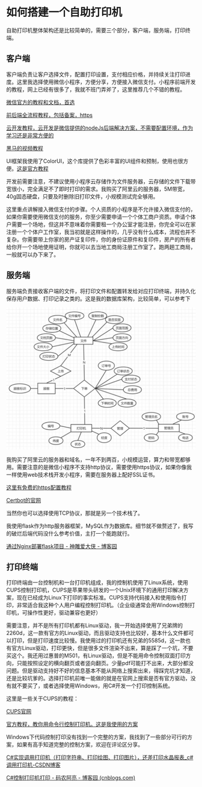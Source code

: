 # 如何搭建一个自助打印机

自助打印机整体架构还是比较简单的，需要三个部分，客户端，服务端，打印终端。

## 客户端
客户端负责让客户选择文件，配置打印设置，支付相应价格，并持续关注打印进度。这里我选择使用微信小程序，方便分享，方便接入微信支付。小程序前端开发的教程，网上已经有很多了，我就不班门弄斧了，这里推荐几个不错的教程。

[微信官方的教程和文档，首选](developers.weixin.qq.com/miniprogram/dev/framework/quickstart/getstart.html#申请账号)

[前后端全流程教程，包括备案，https](https://blog.csdn.net/JackieLeeWelas/article/details/89303306)

[云开发教程，云开发是微信提供的nodeJs后端解决方案，不需要配置环境，作为学习还是非常方便的](https://developers.weixin.qq.com/community/develop/article/doc/000c266faecb1802a420e8f4a66413)

[黑马的视频教程](https://www.bilibili.com/video/BV1834y1676P/?spm_id_from=333.337.search-card.all.click&vd_source=c4b113af3635381484ac1cc6db0e8123)

UI框架我使用了ColorUI，这个库提供了色彩丰富的UI组件和预制，使用也很方便。[这是官方教程](https://docs.xzeu.com/#/)

开发前需要注意，不建议使用小程序云存储作为文件服务器，云存储的文件下载带宽很小，完全满足不了即时打印的需求。我购买了阿里云的服务器，5M带宽，40g固态硬盘，只要及时删除旧打印文件，小规模测试完全够用。

这里重点讲解接入微信支付的步骤。个人资质的小程序是不允许接入微信支付的，如果你需要使用微信支付的服务，你至少需要申请一个个体工商户资质。申请个体户需要一个场地，但这并不意味着你需要租一个办公室才能注册，你完全可以在家注册一个个体户工作室，我当初就是这样操作的，几乎没有什么成本，流程也并不复杂。你需要带上你家的房产证复印件，你的身份证原件和复印件，房产的所有者给你开一个场地使用证明，你就可以去当地工商局注册工作室了。跑两趟工商局，一般就可以办下来了。

## 服务端
服务端负责接收客户端的文件，将打印文件和配置转发给对应打印终端，并持久化保存用户数据、打印记录之类的。这是我的数据库架构，比较简单，可以参考下

![数据库架构](asset/数据库结构.png)
 
我购买了阿里云的服务器和域名，一年不到两百，小规模运营，算力和带宽都够用。需要注意的是微信小程序不支持http协议，需要使用https协议，如果你像我一样使用web技术栈开发小程序，需要在服务器上配好SSL证书。

[这里有免费的https配置教程](https://cloud.tencent.com/developer/article/2328422)

[Certbot的官网](https://certbot.eff.org/)

当然你也可以选择使用TCP协议，那就是另一个技术栈了。

我使用flask作为http服务器框架，MySQL作为数据库。细节就不做赘述了，我写的破烂后端代码没什么参考价值，主打一个能跑就行。

[通过Nginx部署flask项目 - 神雕爱大侠 - 博客园](https://www.cnblogs.com/sdadx/p/10360208.html)

## 打印终端
打印终端由一台控制机和一台打印机组成，我的控制机使用了Linux系统，使用CUPS控制打印机，CUPS是苹果带头研发的一个Unix环境下的通用打印解决方案，现在已经成为Linux下打印的事实标准。CUPS支持代码接入和使用指令打印，非常适合我这种个人用户编程控制打印机。（企业级通常会用Windows控制打印机，可操作性更好，驱动兼容也更好）

需要注意，并不是所有打印机都有Linux驱动，我一开始选择使用了兄弟牌的2260d，这一款有官方的Linux驱动，而且驱动支持也比较好，基本什么文件都可以打印，但是打印速度比较慢。我使用过的打印机还有兄弟的5585d，这一款也有官方Linux驱动，打印更快，但是很多文件渲染不出来，算是踩了一个坑，不要买这个。我还用过惠普的M501，有Linux驱动，但是不能用命令控制双面打印方向，只能按照设定的横向翻页或者竖向翻页。少量pdf可能打不出来，大部分都没问题。但是驱动支持好不好的信息基本不能从网络上搜索出来，得踩完坑才知道，还是比较坑爹的。选择打印机前唯一能做的就是在官网上搜索是否有官方驱动，没有就不要买了，或者选择使用Windows，用C#开发一个打印控制系统。

这里是一些关于CUPS的教程：

[CUPS官网](https://www.cups.org/documentation.html)

[官方教程，教你用命令行控制打印机。这是我使用的方案](https://www.cups.org/doc/options.html)

Windows下代码控制打印没有找到一个完整的方案，我找到了一些部分可行的方案，如果有高手知道完整的控制方案，欢迎在评论区分享。

[C#实现调用打印机（打印字符串、打印绘图、打印图片），还差打印水晶报表_c#调用打印机-CSDN博客](https://blog.csdn.net/weixin_42401291/article/details/83624081)

[C#控制打印机打印 - 码农阿亮 - 博客园 (cnblogs.com)](https://www.cnblogs.com/wml-it/p/15982300.html)
